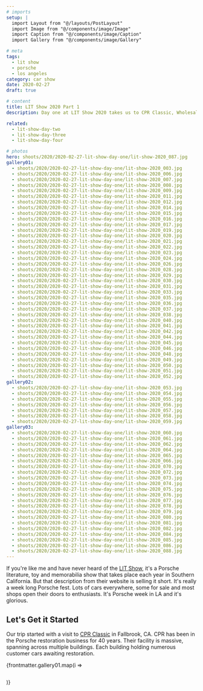 ```yaml
---
# imports
setup: |
  import Layout from "@/layouts/PostLayout"
  import Image from "@/components/image/Image"
  import Caption from "@/components/image/Caption"
  import Gallery from "@/components/image/Gallery"

# meta
tags:
  - lit show
  - porsche
  - los angeles
category: car show
date: 2020-02-27
draft: true

# content
title: LIT Show 2020 Part 1
description: Day one at LIT Show 2020 takes us to CPR Classic, Wholesale California and the Sierra Madre Collection open house.

related:
  - lit-show-day-two
  - lit-show-day-three
  - lit-show-day-four

# photos
hero: shoots/2020/2020-02-27-lit-show-day-one/lit-show-2020_087.jpg
gallery01:
  - shoots/2020/2020-02-27-lit-show-day-one/lit-show-2020_003.jpg
  - shoots/2020/2020-02-27-lit-show-day-one/lit-show-2020_006.jpg
  - shoots/2020/2020-02-27-lit-show-day-one/lit-show-2020_007.jpg
  - shoots/2020/2020-02-27-lit-show-day-one/lit-show-2020_008.jpg
  - shoots/2020/2020-02-27-lit-show-day-one/lit-show-2020_009.jpg
  - shoots/2020/2020-02-27-lit-show-day-one/lit-show-2020_011.jpg
  - shoots/2020/2020-02-27-lit-show-day-one/lit-show-2020_012.jpg
  - shoots/2020/2020-02-27-lit-show-day-one/lit-show-2020_014.jpg
  - shoots/2020/2020-02-27-lit-show-day-one/lit-show-2020_015.jpg
  - shoots/2020/2020-02-27-lit-show-day-one/lit-show-2020_016.jpg
  - shoots/2020/2020-02-27-lit-show-day-one/lit-show-2020_017.jpg
  - shoots/2020/2020-02-27-lit-show-day-one/lit-show-2020_019.jpg
  - shoots/2020/2020-02-27-lit-show-day-one/lit-show-2020_020.jpg
  - shoots/2020/2020-02-27-lit-show-day-one/lit-show-2020_021.jpg
  - shoots/2020/2020-02-27-lit-show-day-one/lit-show-2020_022.jpg
  - shoots/2020/2020-02-27-lit-show-day-one/lit-show-2020_023.jpg
  - shoots/2020/2020-02-27-lit-show-day-one/lit-show-2020_024.jpg
  - shoots/2020/2020-02-27-lit-show-day-one/lit-show-2020_026.jpg
  - shoots/2020/2020-02-27-lit-show-day-one/lit-show-2020_028.jpg
  - shoots/2020/2020-02-27-lit-show-day-one/lit-show-2020_029.jpg
  - shoots/2020/2020-02-27-lit-show-day-one/lit-show-2020_030.jpg
  - shoots/2020/2020-02-27-lit-show-day-one/lit-show-2020_031.jpg
  - shoots/2020/2020-02-27-lit-show-day-one/lit-show-2020_033.jpg
  - shoots/2020/2020-02-27-lit-show-day-one/lit-show-2020_035.jpg
  - shoots/2020/2020-02-27-lit-show-day-one/lit-show-2020_036.jpg
  - shoots/2020/2020-02-27-lit-show-day-one/lit-show-2020_037.jpg
  - shoots/2020/2020-02-27-lit-show-day-one/lit-show-2020_038.jpg
  - shoots/2020/2020-02-27-lit-show-day-one/lit-show-2020_040.jpg
  - shoots/2020/2020-02-27-lit-show-day-one/lit-show-2020_041.jpg
  - shoots/2020/2020-02-27-lit-show-day-one/lit-show-2020_042.jpg
  - shoots/2020/2020-02-27-lit-show-day-one/lit-show-2020_044.jpg
  - shoots/2020/2020-02-27-lit-show-day-one/lit-show-2020_045.jpg
  - shoots/2020/2020-02-27-lit-show-day-one/lit-show-2020_046.jpg
  - shoots/2020/2020-02-27-lit-show-day-one/lit-show-2020_048.jpg
  - shoots/2020/2020-02-27-lit-show-day-one/lit-show-2020_049.jpg
  - shoots/2020/2020-02-27-lit-show-day-one/lit-show-2020_050.jpg
  - shoots/2020/2020-02-27-lit-show-day-one/lit-show-2020_051.jpg
  - shoots/2020/2020-02-27-lit-show-day-one/lit-show-2020_052.jpg
gallery02:
  - shoots/2020/2020-02-27-lit-show-day-one/lit-show-2020_053.jpg
  - shoots/2020/2020-02-27-lit-show-day-one/lit-show-2020_054.jpg
  - shoots/2020/2020-02-27-lit-show-day-one/lit-show-2020_055.jpg
  - shoots/2020/2020-02-27-lit-show-day-one/lit-show-2020_056.jpg
  - shoots/2020/2020-02-27-lit-show-day-one/lit-show-2020_057.jpg
  - shoots/2020/2020-02-27-lit-show-day-one/lit-show-2020_058.jpg
  - shoots/2020/2020-02-27-lit-show-day-one/lit-show-2020_059.jpg
gallery03:
  - shoots/2020/2020-02-27-lit-show-day-one/lit-show-2020_060.jpg
  - shoots/2020/2020-02-27-lit-show-day-one/lit-show-2020_061.jpg
  - shoots/2020/2020-02-27-lit-show-day-one/lit-show-2020_062.jpg
  - shoots/2020/2020-02-27-lit-show-day-one/lit-show-2020_064.jpg
  - shoots/2020/2020-02-27-lit-show-day-one/lit-show-2020_065.jpg
  - shoots/2020/2020-02-27-lit-show-day-one/lit-show-2020_066.jpg
  - shoots/2020/2020-02-27-lit-show-day-one/lit-show-2020_070.jpg
  - shoots/2020/2020-02-27-lit-show-day-one/lit-show-2020_072.jpg
  - shoots/2020/2020-02-27-lit-show-day-one/lit-show-2020_073.jpg
  - shoots/2020/2020-02-27-lit-show-day-one/lit-show-2020_074.jpg
  - shoots/2020/2020-02-27-lit-show-day-one/lit-show-2020_075.jpg
  - shoots/2020/2020-02-27-lit-show-day-one/lit-show-2020_076.jpg
  - shoots/2020/2020-02-27-lit-show-day-one/lit-show-2020_077.jpg
  - shoots/2020/2020-02-27-lit-show-day-one/lit-show-2020_078.jpg
  - shoots/2020/2020-02-27-lit-show-day-one/lit-show-2020_079.jpg
  - shoots/2020/2020-02-27-lit-show-day-one/lit-show-2020_080.jpg
  - shoots/2020/2020-02-27-lit-show-day-one/lit-show-2020_081.jpg
  - shoots/2020/2020-02-27-lit-show-day-one/lit-show-2020_082.jpg
  - shoots/2020/2020-02-27-lit-show-day-one/lit-show-2020_084.jpg
  - shoots/2020/2020-02-27-lit-show-day-one/lit-show-2020_085.jpg
  - shoots/2020/2020-02-27-lit-show-day-one/lit-show-2020_086.jpg
  - shoots/2020/2020-02-27-lit-show-day-one/lit-show-2020_088.jpg
---
```


If you're like me and have never heard of the [LIT Show](https://www.lalitandtoyshow.com/), it's a Porsche literature, toy and memorabilia show that takes place each year in Southern California. But that description from their website is selling it short. It's really a week long Porsche fest. Lots of cars everywhere, some for sale and most shops open their doors to enthusiasts. It's Porsche week in LA and it's glorious.
    
## Let's Get it Started
Our trip started with a visit to [CPR Classic](https://www.cprclassic.com/) in Fallbrook, CA. CPR has been in the Porsche restoration business for 40 years. Their facility is massive, spanning across multiple buildings. Each building holding numerous customer cars awaiting restoration.

<div class="gallery">
    {frontmatter.gallery01.map(i =>
        <Gallery file={i}>
            <figure>
                <picture>
                    <Image file={i} />
                </picture>
                <Caption file={i} showDesc=true />
            </figure>
        </Gallery>
    )}
</div>
